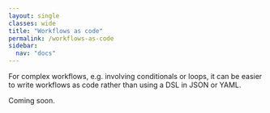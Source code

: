 ```yaml
---
layout: single
classes: wide
title: "Workflows as code"
permalink: /workflows-as-code
sidebar:
  nav: "docs"
---
```


For complex workflows, e.g. involving conditionals or loops, it can be easier to write workflows as code
rather than using a DSL in JSON or YAML.

Coming soon.
